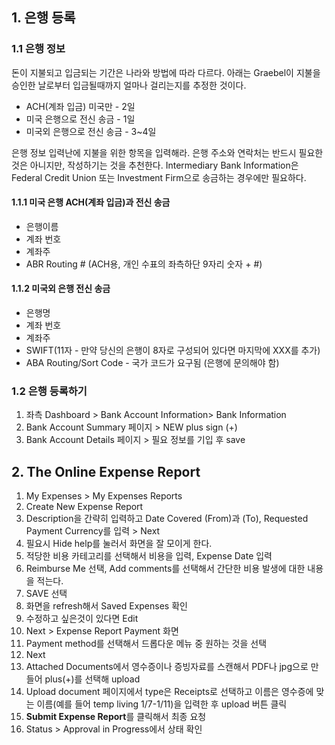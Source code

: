 ## 1. 은행 등록 

### 1.1 은행 정보

돈이 지불되고 입금되는 기간은 나라와 방법에 따라 다르다. 아래는 Graebel이 지불을 승인한 날로부터 입금될때까지 얼마나 걸리는지를 추정한 것이다. 

- ACH(계좌 입금) 미국만 - 2일
- 미국 은행으로 전신 송금 - 1일 
- 미국외 은행으로 전신 송금 - 3~4일

은행 정보 입력난에 지불을 위한 항목을 입력해라. 은행 주소와 연락처는 반드시 필요한 것은 아니지만, 작성하기는 것을 추천한다. Intermediary Bank Information은 Federal Credit Union 또는 Investment Firm으로 송금하는 경우에만 필요하다. 

#### 1.1.1 미국 은행 ACH(계좌 입금)과 전신 송금 

- 은행이름
- 계좌 번호
- 계좌주
- ABR Routing # (ACH용, 개인 수표의 좌측하단 9자리 숫자 + #)

#### 1.1.2 미국외 은행 전신 송금 

- 은행명
- 계좌 번호
- 계좌주
- SWIFT(11자 - 만약 당신의 은행이 8자로 구성되어 있다면 마지막에 XXX를 추가)
- ABA Routing/Sort Code - 국가 코드가 요구됨 (은행에 문의해야 함)

### 1.2 은행 등록하기

1. 좌측 Dashboard > Bank Account Information> Bank Information
2. Bank Account Summary 페이지 > NEW plus sign (+) 
3. Bank Account Details 페이지 > 필요 정보를 기입 후 save


## 2. The Online Expense Report

1. My Expenses > My Expenses Reports
2. Create New Expense Report
3. Description을 간략히 입력하고 Date Covered (From)과 (To), Requested Payment Currency를 입력 > Next
4. 필요시 Hide help를 눌러서 화면을 잘 모이게 한다. 
5. 적당한 비용 카테고리를 선택해서 비용을 입력, Expense Date 입력
6. Reimburse Me 선택, Add comments를 선택해서 간단한 비용 발생에 대한 내용을 적는다. 
7. SAVE 선택
8. 화면을 refresh해서 Saved Expenses 확인
9. 수정하고 싶은것이 있다면 Edit
10. Next > Expense Report Payment 화면 
11. Payment method를 선택해서 드롭다운 메뉴 중 원하는 것을 선택
12. Next 
13. Attached Documents에서 영수증이나 증빙자료를 스캔해서 PDF나 jpg으로 만들어 plus(+)를 선택해 upload
14. Upload document 페이지에서 type은 Receipts로 선택하고 이름은 영수증에 맞는 이름(예를 들어 temp living 1/7-1/11)을 입력한 후 upload 버튼 클릭
15. **Submit Expense Report**를 클릭해서 최종 요청
16. Status > Approval in Progress에서 상태 확인


